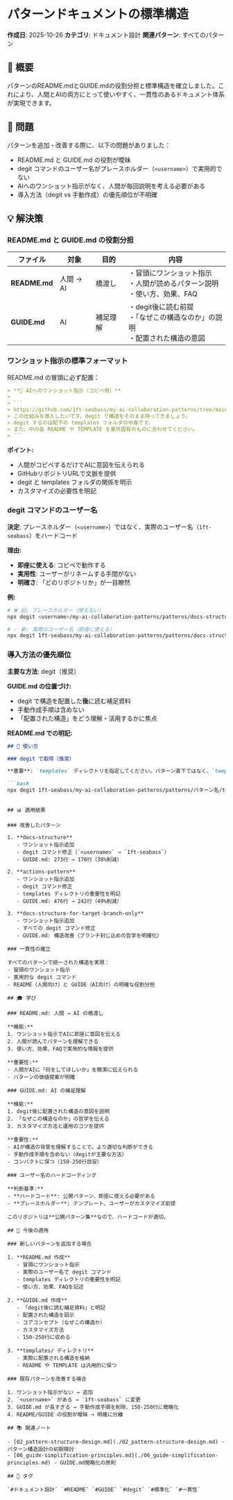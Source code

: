# パターンドキュメントの標準構造

**作成日**: 2025-10-26
**カテゴリ**: ドキュメント設計
**関連パターン**: すべてのパターン

## 📝 概要

パターンのREADME.mdとGUIDE.mdの役割分担と標準構造を確立しました。これにより、人間とAIの両方にとって使いやすく、一貫性のあるドキュメント体系が実現できます。

## 🎯 問題

パターンを追加・改善する際に、以下の問題がありました：

- README.md と GUIDE.md の役割が曖昧
- degit コマンドのユーザー名がプレースホルダー（`<username>`）で実用的でない
- AIへのワンショット指示がなく、人間が毎回説明を考える必要がある
- 導入方法（degit vs 手動作成）の優先順位が不明確

## 💡 解決策

### README.md と GUIDE.md の役割分担

| ファイル | 対象 | 目的 | 内容 |
|---------|------|------|------|
| **README.md** | 人間 → AI | 橋渡し | ・冒頭にワンショット指示<br>・人間が読めるパターン説明<br>・使い方、効果、FAQ |
| **GUIDE.md** | AI | 補足理解 | ・degit後に読む前提<br>・「なぜこの構造なのか」の説明<br>・配置された構造の意図 |

### ワンショット指示の標準フォーマット

README.md の冒頭に必ず配置：

```markdown
> **🤖 AIへのワンショット指示（コピペ用）**
>
> ```
> https://github.com/1ft-seabass/my-ai-collaboration-patterns/tree/main/patterns/パターン名
> この仕組みを導入したいです。degit で構造をそのまま持ってきましょう。
> degit するのは配下の templates フォルダの中身です。
> また、中の各 README や TEMPLATE を案件固有のものに合わせてください。
> ```
```

**ポイント:**
- 人間がコピペするだけでAIに意図を伝えられる
- GitHubリポジトリURLで文脈を提供
- degit と templates フォルダの関係を明示
- カスタマイズの必要性を明記

### degit コマンドのユーザー名

**決定**: プレースホルダー（`<username>`）ではなく、実際のユーザー名（`1ft-seabass`）をハードコード

**理由:**
- **即座に使える**: コピペで動作する
- **実用性**: ユーザーがリネームする手間がない
- **明確さ**: 「どのリポジトリか」が一目瞭然

**例:**
```bash
# ❌ 旧: プレースホルダー（使えない）
npx degit <username>/my-ai-collaboration-patterns/patterns/docs-structure/templates ./docs

# ✅ 新: 実際のユーザー名（即座に使える）
npx degit 1ft-seabass/my-ai-collaboration-patterns/patterns/docs-structure/templates ./docs
```

### 導入方法の優先順位

**主要な方法**: degit（推奨）

**GUIDE.md の位置づけ:**
- degit で構造を配置した**後**に読む補足資料
- 手動作成手順は含めない
- 「配置された構造」をどう理解・活用するかに焦点

**README.md での明記:**
```markdown
## 🚀 使い方

### degit で取得（推奨）

**重要**: `templates` ディレクトリを指定してください。パターン直下ではなく、`templates` 以下がプロジェクトで使用する構造です。

```bash
npx degit 1ft-seabass/my-ai-collaboration-patterns/patterns/パターン名/templates ./目的地
```
```

## 📊 適用結果

### 改善したパターン

1. **docs-structure**
   - ワンショット指示追加
   - degit コマンド修正（`<username>` → `1ft-seabass`）
   - GUIDE.md: 273行 → 170行（38%削減）

2. **actions-pattern**
   - ワンショット指示追加
   - degit コマンド修正
   - templates ディレクトリの重要性を明記
   - GUIDE.md: 476行 → 242行（49%削減）

3. **docs-structure-for-target-branch-only**
   - ワンショット指示追加
   - すべての degit コマンド修正
   - GUIDE.md: 構造改善（ブランチ封じ込めの哲学を明確化）

### 一貫性の確立

すべてのパターンで統一された構造を実現：
- 冒頭のワンショット指示
- 実用的な degit コマンド
- README（人間向け）と GUIDE（AI向け）の明確な役割分担

## 🎓 学び

### README.md: 人間 → AI の橋渡し

**機能:**
1. ワンショット指示でAIに即座に意図を伝える
2. 人間が読んでパターンを理解できる
3. 使い方、効果、FAQで実用的な情報を提供

**重要性:**
- 人間がAIに「何をしてほしいか」を簡潔に伝えられる
- パターンの価値提案が明確

### GUIDE.md: AI の補足理解

**機能:**
1. degit後に配置された構造の意図を説明
2. 「なぜこの構造なのか」の哲学を伝える
3. カスタマイズ方法と運用のコツを提供

**重要性:**
- AIが構造の背景を理解することで、より適切な判断ができる
- 手動作成手順を含めない（degitが主要な方法）
- コンパクトに保つ（150-250行目安）

### ユーザー名のハードコーディング

**判断基準:**
- **ハードコード**: 公開パターン、即座に使える必要がある
- **プレースホルダー**: テンプレート、ユーザーがカスタマイズ前提

このリポジトリは**公開パターン集**なので、ハードコードが適切。

## 🔄 今後の適用

### 新しいパターンを追加する場合

1. **README.md 作成**
   - 冒頭にワンショット指示
   - 実際のユーザー名で degit コマンド
   - templates ディレクトリの重要性を明記
   - 使い方、効果、FAQを記述

2. **GUIDE.md 作成**
   - 「degit後に読む補足資料」と明記
   - 配置された構造を図示
   - コアコンセプト（なぜこの構造か）
   - カスタマイズ方法
   - 150-250行に収める

3. **templates/ ディレクトリ**
   - 実際に配置される構造を格納
   - README や TEMPLATE は汎用的に保つ

### 既存パターンを改善する場合

1. ワンショット指示がない → 追加
2. `<username>` がある → `1ft-seabass` に変更
3. GUIDE.md が長すぎる → 手動作成手順を削除、150-250行に簡略化
4. README/GUIDE の役割が曖昧 → 明確に分離

## 📚 関連ノート

- [02_pattern-structure-design.md](./02_pattern-structure-design.md) - パターン構造設計の初期検討
- [06_guide-simplification-principles.md](./06_guide-simplification-principles.md) - GUIDE.md簡略化の原則

## 🔖 タグ

`#ドキュメント設計` `#README` `#GUIDE` `#degit` `#標準化` `#一貫性`
